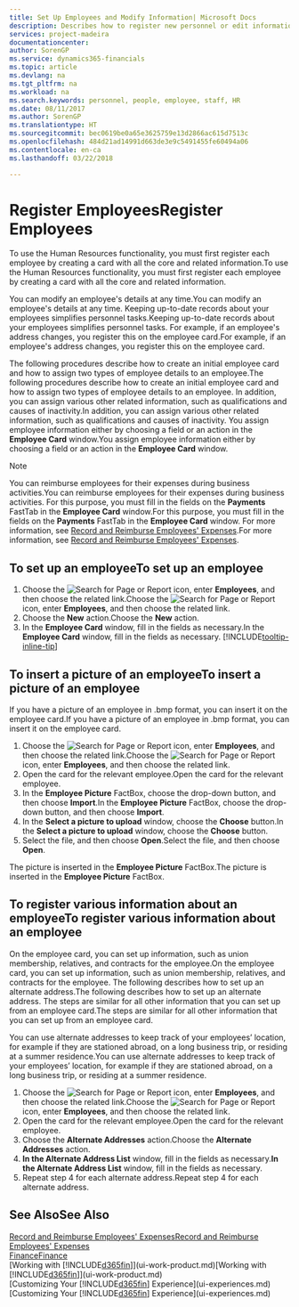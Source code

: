 ```yaml
---
title: Set Up Employees and Modify Information| Microsoft Docs
description: Describes how to register new personnel or edit information for existing staff.
services: project-madeira
documentationcenter: 
author: SorenGP
ms.service: dynamics365-financials
ms.topic: article
ms.devlang: na
ms.tgt_pltfrm: na
ms.workload: na
ms.search.keywords: personnel, people, employee, staff, HR
ms.date: 08/11/2017
ms.author: SorenGP
ms.translationtype: HT
ms.sourcegitcommit: bec0619be0a65e3625759e13d2866ac615d7513c
ms.openlocfilehash: 484d21ad14991d663de3e9c5491455fe60494a06
ms.contentlocale: en-ca
ms.lasthandoff: 03/22/2018

---
```

# <a name="register-employees"></a><span data-ttu-id="64786-103">Register Employees</span><span class="sxs-lookup"><span data-stu-id="64786-103">Register Employees</span></span>
<span data-ttu-id="64786-104">To use the Human Resources functionality, you must first register each employee by creating a card with all the core and related information.</span><span class="sxs-lookup"><span data-stu-id="64786-104">To use the Human Resources functionality, you must first register each employee by creating a card with all the core and related information.</span></span>

<span data-ttu-id="64786-105">You can modify an employee's details at any time.</span><span class="sxs-lookup"><span data-stu-id="64786-105">You can modify an employee's details at any time.</span></span> <span data-ttu-id="64786-106">Keeping up-to-date records about your employees simplifies personnel tasks.</span><span class="sxs-lookup"><span data-stu-id="64786-106">Keeping up-to-date records about your employees simplifies personnel tasks.</span></span> <span data-ttu-id="64786-107">For example, if an employee's address changes, you register this on the employee card.</span><span class="sxs-lookup"><span data-stu-id="64786-107">For example, if an employee's address changes, you register this on the employee card.</span></span>

<span data-ttu-id="64786-108">The following procedures describe how to create an initial employee card and how to assign two types of employee details to an employee.</span><span class="sxs-lookup"><span data-stu-id="64786-108">The following procedures describe how to create an initial employee card and how to assign two types of employee details to an employee.</span></span> <span data-ttu-id="64786-109">In addition, you can assign various other related information, such as qualifications and causes of inactivity.</span><span class="sxs-lookup"><span data-stu-id="64786-109">In addition, you can assign various other related information, such as qualifications and causes of inactivity.</span></span> <span data-ttu-id="64786-110">You assign employee information either by choosing a field or an action in the **Employee Card** window.</span><span class="sxs-lookup"><span data-stu-id="64786-110">You assign employee information either by choosing a field or an action in the **Employee Card** window.</span></span>

> [!NOTE]  
> <span data-ttu-id="64786-111">You can reimburse employees for their expenses during business activities.</span><span class="sxs-lookup"><span data-stu-id="64786-111">You can reimburse employees for their expenses during business activities.</span></span> <span data-ttu-id="64786-112">For this purpose, you must fill in the fields on the **Payments** FastTab in the **Employee Card** window.</span><span class="sxs-lookup"><span data-stu-id="64786-112">For this purpose, you must fill in the fields on the **Payments** FastTab in the **Employee Card** window.</span></span> <span data-ttu-id="64786-113">For more information, see [Record and Reimburse Employees' Expenses](finance-how-record-reimburse-employee-expenses.md).</span><span class="sxs-lookup"><span data-stu-id="64786-113">For more information, see [Record and Reimburse Employees' Expenses](finance-how-record-reimburse-employee-expenses.md).</span></span>

## <a name="to-set-up-an-employee"></a><span data-ttu-id="64786-114">To set up an employee</span><span class="sxs-lookup"><span data-stu-id="64786-114">To set up an employee</span></span>
1. <span data-ttu-id="64786-115">Choose the ![Search for Page or Report](media/ui-search/search_small.png "Search for Page or Report icon") icon, enter **Employees**, and then choose the related link.</span><span class="sxs-lookup"><span data-stu-id="64786-115">Choose the ![Search for Page or Report](media/ui-search/search_small.png "Search for Page or Report icon") icon, enter **Employees**, and then choose the related link.</span></span>
2. <span data-ttu-id="64786-116">Choose the **New** action.</span><span class="sxs-lookup"><span data-stu-id="64786-116">Choose the **New** action.</span></span>
3. <span data-ttu-id="64786-117">In the **Employee Card** window, fill in the fields as necessary.</span><span class="sxs-lookup"><span data-stu-id="64786-117">In the **Employee Card** window, fill in the fields as necessary.</span></span> [!INCLUDE[tooltip-inline-tip](includes/tooltip-inline-tip_md.md)]

## <a name="to-insert-a-picture-of-an-employee"></a><span data-ttu-id="64786-118">To insert a picture of an employee</span><span class="sxs-lookup"><span data-stu-id="64786-118">To insert a picture of an employee</span></span>
<span data-ttu-id="64786-119">If you have a picture of an employee in .bmp format, you can insert it on the employee card.</span><span class="sxs-lookup"><span data-stu-id="64786-119">If you have a picture of an employee in .bmp format, you can insert it on the employee card.</span></span>

1. <span data-ttu-id="64786-120">Choose the ![Search for Page or Report](media/ui-search/search_small.png "Search for Page or Report icon") icon, enter **Employees**, and then choose the related link.</span><span class="sxs-lookup"><span data-stu-id="64786-120">Choose the ![Search for Page or Report](media/ui-search/search_small.png "Search for Page or Report icon") icon, enter **Employees**, and then choose the related link.</span></span>
2. <span data-ttu-id="64786-121">Open the card for the relevant employee.</span><span class="sxs-lookup"><span data-stu-id="64786-121">Open the card for the relevant employee.</span></span>
3. <span data-ttu-id="64786-122">In the **Employee Picture** FactBox, choose the drop-down button, and then choose **Import**.</span><span class="sxs-lookup"><span data-stu-id="64786-122">In the **Employee Picture** FactBox, choose the drop-down button, and then choose **Import**.</span></span>
4. <span data-ttu-id="64786-123">In the **Select a picture to upload** window, choose the **Choose** button.</span><span class="sxs-lookup"><span data-stu-id="64786-123">In the **Select a picture to upload** window, choose the **Choose** button.</span></span>
5. <span data-ttu-id="64786-124">Select the file, and then choose **Open**.</span><span class="sxs-lookup"><span data-stu-id="64786-124">Select the file, and then choose **Open**.</span></span>

<span data-ttu-id="64786-125">The picture is inserted in the **Employee Picture** FactBox.</span><span class="sxs-lookup"><span data-stu-id="64786-125">The picture is inserted in the **Employee Picture** FactBox.</span></span>

## <a name="to-register-various-information-about-an-employee"></a><span data-ttu-id="64786-126">To register various information about an employee</span><span class="sxs-lookup"><span data-stu-id="64786-126">To register various information about an employee</span></span>
<span data-ttu-id="64786-127">On the employee card, you can set up information, such as union membership, relatives, and contracts for the employee.</span><span class="sxs-lookup"><span data-stu-id="64786-127">On the employee card, you can set up information, such as union membership, relatives, and contracts for the employee.</span></span> <span data-ttu-id="64786-128">The following describes how to set up an alternate address.</span><span class="sxs-lookup"><span data-stu-id="64786-128">The following describes how to set up an alternate address.</span></span> <span data-ttu-id="64786-129">The steps are similar for all other information that you can set up from an employee card.</span><span class="sxs-lookup"><span data-stu-id="64786-129">The steps are similar for all other information that you can set up from an employee card.</span></span>

<span data-ttu-id="64786-130">You can use alternate addresses to keep track of your employees’ location, for example if they are stationed abroad, on a long business trip, or residing at a summer residence.</span><span class="sxs-lookup"><span data-stu-id="64786-130">You can use alternate addresses to keep track of your employees’ location, for example if they are stationed abroad, on a long business trip, or residing at a summer residence.</span></span>

1. <span data-ttu-id="64786-131">Choose the ![Search for Page or Report](media/ui-search/search_small.png "Search for Page or Report icon") icon, enter **Employees**, and then choose the related link.</span><span class="sxs-lookup"><span data-stu-id="64786-131">Choose the ![Search for Page or Report](media/ui-search/search_small.png "Search for Page or Report icon") icon, enter **Employees**, and then choose the related link.</span></span>
2. <span data-ttu-id="64786-132">Open the card for the relevant employee.</span><span class="sxs-lookup"><span data-stu-id="64786-132">Open the card for the relevant employee.</span></span>
3. <span data-ttu-id="64786-133">Choose the **Alternate Addresses** action.</span><span class="sxs-lookup"><span data-stu-id="64786-133">Choose the **Alternate Addresses** action.</span></span>
4. <span data-ttu-id="64786-134">**In the Alternate Address List** window, fill in the fields as necessary.</span><span class="sxs-lookup"><span data-stu-id="64786-134">**In the Alternate Address List** window, fill in the fields as necessary.</span></span>
5. <span data-ttu-id="64786-135">Repeat step 4 for each alternate address.</span><span class="sxs-lookup"><span data-stu-id="64786-135">Repeat step 4 for each alternate address.</span></span>

## <a name="see-also"></a><span data-ttu-id="64786-136">See Also</span><span class="sxs-lookup"><span data-stu-id="64786-136">See Also</span></span>
[<span data-ttu-id="64786-137">Record and Reimburse Employees' Expenses</span><span class="sxs-lookup"><span data-stu-id="64786-137">Record and Reimburse Employees' Expenses</span></span>](finance-how-record-reimburse-employee-expenses.md)  
[<span data-ttu-id="64786-138">Finance</span><span class="sxs-lookup"><span data-stu-id="64786-138">Finance</span></span>](finance.md)  
<span data-ttu-id="64786-139">[Working with [!INCLUDE[d365fin](includes/d365fin_md.md)]](ui-work-product.md)</span><span class="sxs-lookup"><span data-stu-id="64786-139">[Working with [!INCLUDE[d365fin](includes/d365fin_md.md)]](ui-work-product.md)</span></span>  
<span data-ttu-id="64786-140">[Customizing Your [!INCLUDE[d365fin](includes/d365fin_md.md)] Experience](ui-experiences.md)</span><span class="sxs-lookup"><span data-stu-id="64786-140">[Customizing Your [!INCLUDE[d365fin](includes/d365fin_md.md)] Experience](ui-experiences.md)</span></span>

